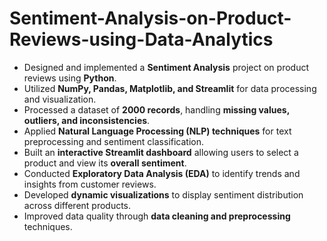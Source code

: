 # Sentiment-Analysis-on-Product-Reviews-using-Data-Analytics
- Designed and implemented a **Sentiment Analysis** project on product reviews using **Python**.  
- Utilized **NumPy, Pandas, Matplotlib, and Streamlit** for data processing and visualization.  
- Processed a dataset of **2000 records**, handling **missing values, outliers, and inconsistencies**.  
- Applied **Natural Language Processing (NLP) techniques** for text preprocessing and sentiment classification.  
- Built an **interactive Streamlit dashboard** allowing users to select a product and view its **overall sentiment**.  
- Conducted **Exploratory Data Analysis (EDA)** to identify trends and insights from customer reviews.  
- Developed **dynamic visualizations** to display sentiment distribution across different products.  
- Improved data quality through **data cleaning and preprocessing** techniques.  
